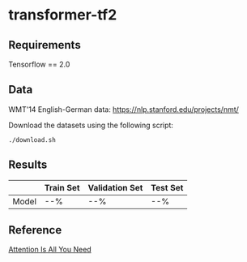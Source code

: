 # transformer-tf2

## Requirements
Tensorflow == 2.0<br>

## Data
WMT'14 English-German data: https://nlp.stanford.edu/projects/nmt/

Download the datasets using the following script:
```
./download.sh
```

## Results
|         | Train Set    | Validation Set    | Test Set |
|---------|--------------|-------------------|----------|
| Model   | --%          | --%               | --%      |

## Reference
[Attention Is All You Need](https://arxiv.org/abs/1706.03762)<br>
